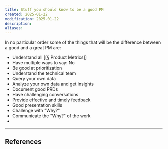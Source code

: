 ```yaml
---
title: Stuff you should know to be a good PM
created: 2025-01-22
modification: 2025-01-22
description:
aliases:
---
```

In no particular order some of the things that will be the difference between a good and a great PM are:
- Understand all [[§ Product Metrics]]
- Have multiple ways to say: No
- Be good at prioritization
- Understand the technical team
- Query your own data
- Analyze your own data and get insights
- Document good PRDs
- Have challenging conversations
- Provide effective and timely feedback
- Good presentation skills
- Challenge with "Why?"
- Communicate the "Why?" of the work
- 

---
## References
